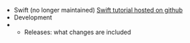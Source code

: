 - Swift (no longer maintained) [Swift tutorial hosted on github](https://swifteducation.github.io/teaching_app_development_with_swift/)
- Development
- - Releases: what changes are included
